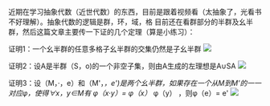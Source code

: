 



近期在学习抽象代数（近世代数）的东西，目前是跟着视频看（太抽象了，光看书不好理解）。抽象代数的逻辑是群，环，域，格
目前还在看群部分的半群及幺半群，然后这篇文章主要传一下证的几个定理（算是小练习）：

证明1：一个幺半群的任意多格子幺半群的交集仍然是子幺半群
![](https://ftp.bmp.ovh/imgs/2019/09/85b4af61f8ed36cf.jpg)

证明2：设A是半群（S，o)的一个非空子集，则由A生成的左理想是A∪SA
![](https://ftp.bmp.ovh/imgs/2019/09/db078b0af58aad56.jpg)

证明3：设（M，·，e）和（M'，*，e')是两个幺半群，如果存在一个从M到M'的一一对应φ，使得∀x，y∈M有
φ（x·y）= φ（x）* φ（y） ，则φ（e）= e'
![](https://ftp.bmp.ovh/imgs/2019/09/68987f1ca630cd8d.jpg)
